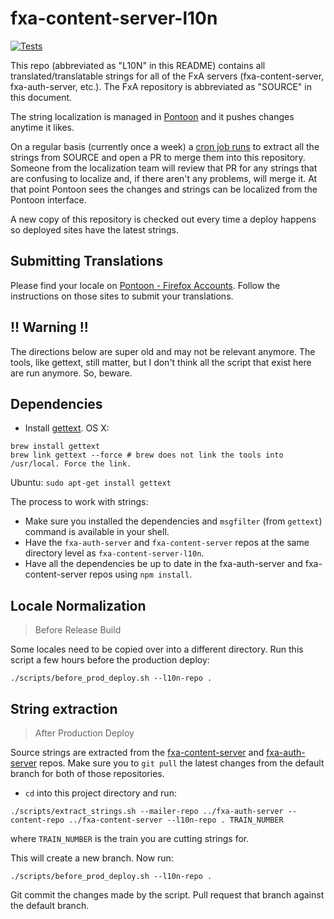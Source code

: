 fxa-content-server-l10n
=======================

[![Tests](https://github.com/mozilla/fxa-content-server-l10n/actions/workflows/test.yaml/badge.svg)](https://github.com/mozilla/fxa-content-server-l10n/actions/workflows/test.yaml)

This repo (abbreviated as "L10N" in this README) contains all translated/translatable strings for all of the FxA servers (fxa-content-server, fxa-auth-server, etc.). The FxA repository is abbreviated as "SOURCE" in this document.

The string localization is managed in [Pontoon](https://pontoon.mozilla.org/projects/firefox-accounts/) and it pushes changes anytime it likes.

On a regular basis (currently once a week) a [cron job runs](https://github.com/mozilla/fxa-content-server-l10n/blob/master/.github/workflows/l10n_extract.yaml) to extract all the strings from SOURCE and open a PR to merge them into this repository. Someone from the localization team will review that PR for any strings that are confusing to localize and, if there aren't any problems, will merge it. At that point Pontoon sees the changes and strings can be localized from the Pontoon interface.

A new copy of this repository is checked out every time a deploy happens so deployed sites have the latest strings.

## Submitting Translations

Please find your locale on [Pontoon - Firefox Accounts](https://pontoon.mozilla.org/projects/firefox-accounts/).
Follow the instructions on those sites to submit your translations.

## !! Warning !!

The directions below are super old and may not be relevant anymore.  The tools, like gettext, still matter, but I don't think all the script that exist here are run anymore.  So, beware.

## Dependencies

* Install [gettext](https://www.gnu.org/software/gettext/).
OS X:
```
brew install gettext
brew link gettext --force # brew does not link the tools into /usr/local. Force the link.
```

Ubuntu: `sudo apt-get install gettext`

The process to work with strings:

* Make sure you installed the dependencies and `msgfilter` (from `gettext`) command is available in your shell.
* Have the `fxa-auth-server` and `fxa-content-server` repos at the same directory level as `fxa-content-server-l10n`.
* Have all the dependencies be up to date in the fxa-auth-server and fxa-content-server repos using `npm install`.

## Locale Normalization

> Before Release Build

Some locales need to be copied over into a different directory. Run this script a few hours before the production deploy:

```
./scripts/before_prod_deploy.sh --l10n-repo .
```

## String extraction

> After Production Deploy

Source strings are extracted from the [fxa-content-server](https://github.com/mozilla/fxa-content-server/) and [fxa-auth-server](https://github.com/mozilla/fxa-auth-server/) repos. Make sure you to `git pull` the latest changes from the default branch for both of those repositories.

* `cd` into this project directory and run:
```
./scripts/extract_strings.sh --mailer-repo ../fxa-auth-server --content-repo ../fxa-content-server --l10n-repo . TRAIN_NUMBER
```
where `TRAIN_NUMBER` is the train you are cutting strings for.

This will create a new branch. Now run:
```
./scripts/before_prod_deploy.sh --l10n-repo .
```

Git commit the changes made by the script. Pull request that branch against the default branch.
